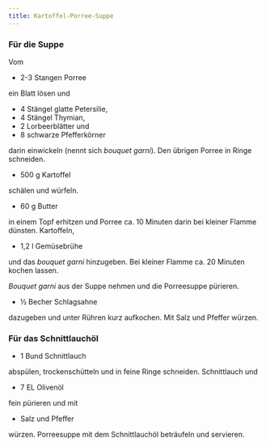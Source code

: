 ```yaml
---
title: Kartoffel-Porree-Suppe
---
```

### Für die Suppe

Vom

* 2-3 Stangen Porree

ein Blatt lösen und

* 4 Stängel glatte Petersilie,
* 4 Stängel Thymian,
* 2 Lorbeerblätter und
* 8 schwarze Pfefferkörner

darin einwickeln (nennt sich _bouquet garni_). Den übrigen Porree in Ringe
schneiden.

* 500 g Kartoffel

schälen und würfeln.

* 60 g Butter

in einem Topf erhitzen und Porree ca. 10 Minuten darin bei kleiner Flamme
dünsten. Kartoffeln,

* 1,2 l Gemüsebrühe

und das _bouquet garni_ hinzugeben. Bei kleiner Flamme ca. 20 Minuten kochen
lassen.

_Bouquet garni_ aus der Suppe nehmen und die Porreesuppe pürieren.

* ½ Becher Schlagsahne

dazugeben und unter Rühren kurz aufkochen. Mit Salz und Pfeffer würzen.



### Für das Schnittlauchöl

* 1 Bund Schnittlauch

abspülen, trockenschütteln und in feine Ringe schneiden.
Schnittlauch und

* 7 EL Olivenöl

fein pürieren und mit

* Salz und Pfeffer

würzen. Porreesuppe mit dem Schnittlauchöl beträufeln und servieren.

